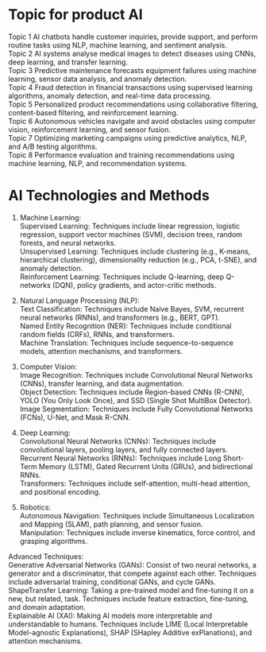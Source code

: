 # Topic for product AI
Topic 1	AI chatbots handle customer inquiries, provide support, and perform routine tasks using NLP, machine learning, and sentiment analysis. 													
Topic 2	AI systems analyse medical images to detect diseases using CNNs, deep learning, and transfer learning. 													
Topic 3	Predictive maintenance forecasts equipment failures using machine learning, sensor data analysis, and anomaly detection. 													
Topic 4	Fraud detection in financial transactions using supervised learning algorithms, anomaly detection, and real-time data processing. 													
Topic 5	Personalized product recommendations using collaborative filtering, content-based filtering, and reinforcement learning. 													
Topic 6	Autonomous vehicles navigate and avoid obstacles using computer vision, reinforcement learning, and sensor fusion. 													
Topic 7	Optimizing marketing campaigns using predictive analytics, NLP, and A/B testing algorithms. 													
Topic 8	Performance evaluation and training recommendations using machine learning, NLP, and recommendation systems. 	

# AI Technologies and Methods 																							
1. Machine Learning:  																							
Supervised Learning: Techniques include linear regression, logistic regression, support vector machines (SVM), decision trees, random forests, and neural networks. 																							
Unsupervised Learning: Techniques include clustering (e.g., K-means, hierarchical clustering), dimensionality reduction (e.g., PCA, t-SNE), and anomaly detection. 																							
Reinforcement Learning: Techniques include Q-learning, deep Q-networks (DQN), policy gradients, and actor-critic methods. 																							
																							
2. Natural Language Processing (NLP): 																							
Text Classification: Techniques include Naive Bayes, SVM, recurrent neural networks (RNNs), and transformers (e.g., BERT, GPT). 																							
Named Entity Recognition (NER): Techniques include conditional random fields (CRFs), RNNs, and transformers. 																							
Machine Translation: Techniques include sequence-to-sequence models, attention mechanisms, and transformers. 																							
																							
3. Computer Vision: 																							
Image Recognition: Techniques include Convolutional Neural Networks (CNNs), transfer learning, and data augmentation. 																							
Object Detection: Techniques include Region-based CNNs (R-CNN), YOLO (You Only Look Once), and SSD (Single Shot MultiBox Detector). 																							
Image Segmentation: Techniques include Fully Convolutional Networks (FCNs), U-Net, and Mask R-CNN. 																							
																							
4. Deep Learning: 																							
Convolutional Neural Networks (CNNs): Techniques include convolutional layers, pooling layers, and fully connected layers. 																							
Recurrent Neural Networks (RNNs): Techniques include Long Short-Term Memory (LSTM), Gated Recurrent Units (GRUs), and bidirectional RNNs. 																							
Transformers: Techniques include self-attention, multi-head attention, and positional encoding. 																							
																							
5. Robotics: 																							
Autonomous Navigation: Techniques include Simultaneous Localization and Mapping (SLAM), path planning, and sensor fusion. 																							
Manipulation: Techniques include inverse kinematics, force control, and grasping algorithms. 																							
																							
Advanced Techniques: 																							
Generative Adversarial Networks (GANs): Consist of two neural networks, a generator and a discriminator, that compete against each other. Techniques include adversarial training, conditional GANs, and cycle GANs. 																							
ShapeTransfer Learning: Taking a pre-trained model and fine-tuning it on a new, but related, task. Techniques include feature extraction, fine-tuning, and domain adaptation. 																							
Explainable AI (XAI): Making AI models more interpretable and understandable to humans. Techniques include LIME (Local Interpretable Model-agnostic Explanations), SHAP (SHapley Additive exPlanations), and attention mechanisms. 																							
